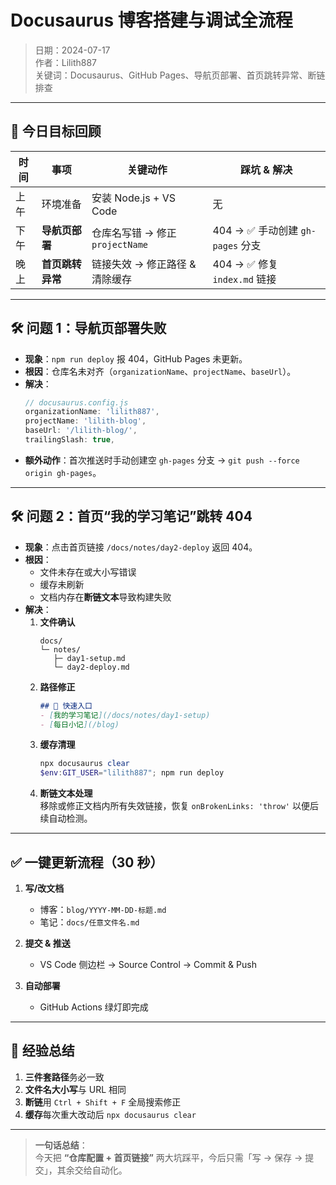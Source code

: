 # Docusaurus 博客搭建与调试全流程

> 日期：2024-07-17  
> 作者：Lilith887  
> 关键词：Docusaurus、GitHub Pages、导航页部署、首页跳转异常、断链排查

---

## 🎯 今日目标回顾

| 时间 | 事项 | 关键动作 | 踩坑 & 解决 |
|---|---|---|---|
| 上午 | 环境准备 | 安装 Node.js + VS Code | 无 |
| 下午 | **导航页部署** | 仓库名写错 → 修正 `projectName` | 404 → ✅ 手动创建 `gh-pages` 分支 |
| 晚上 | **首页跳转异常** | 链接失效 → 修正路径 & 清除缓存 | 404 → ✅ 修复 `index.md` 链接 |

---

## 🛠 问题 1：导航页部署失败

- **现象**：`npm run deploy` 报 404，GitHub Pages 未更新。
- **根因**：仓库名未对齐（`organizationName`、`projectName`、`baseUrl`）。
- **解决**：
  ```js
  // docusaurus.config.js
  organizationName: 'lilith887',
  projectName: 'lilith-blog',
  baseUrl: '/lilith-blog/',
  trailingSlash: true,
  ```
- **额外动作**：首次推送时手动创建空 `gh-pages` 分支 → `git push --force origin gh-pages`。

---

## 🛠 问题 2：首页“我的学习笔记”跳转 404

- **现象**：点击首页链接 `/docs/notes/day2-deploy` 返回 404。
- **根因**：
  - 文件未存在或大小写错误  
  - 缓存未刷新  
  - 文档内存在**断链文本**导致构建失败
- **解决**：
  1. **文件确认**  
     ```
     docs/
     └─ notes/
        ├─ day1-setup.md
        └─ day2-deploy.md
     ```
  2. **路径修正**  
     ```markdown
     ## 🚀 快速入口
     - [我的学习笔记](/docs/notes/day1-setup)
     - [每日小记](/blog)
     ```
  3. **缓存清理**  
     ```powershell
     npx docusaurus clear
     $env:GIT_USER="lilith887"; npm run deploy
     ```
  4. **断链文本处理**  
     移除或修正文档内所有失效链接，恢复 `onBrokenLinks: 'throw'` 以便后续自动检测。

---

## ✅ 一键更新流程（30 秒）

1. **写/改文档**  
   - 博客：`blog/YYYY-MM-DD-标题.md`  
   - 笔记：`docs/任意文件名.md`

2. **提交 & 推送**  
   - VS Code 侧边栏 → Source Control → Commit & Push

3. **自动部署**  
   - GitHub Actions 绿灯即完成

---

## 🚀 经验总结

1. **三件套路径**务必一致
2. **文件名大小写**与 URL 相同
3. **断链**用 `Ctrl + Shift + F` 全局搜索修正
4. **缓存**每次重大改动后 `npx docusaurus clear`

---

> **一句话总结**：  
> 今天把 **“仓库配置 + 首页链接”** 两大坑踩平，今后只需「写 → 保存 → 提交」，其余交给自动化。